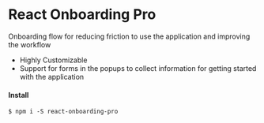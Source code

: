 # React Onboarding Pro

Onboarding flow for reducing friction to use the application and improving the workflow

- Highly Customizable
- Support for forms in the popups to collect information for getting started with the application

#### Install

```
$ npm i -S react-onboarding-pro
```
